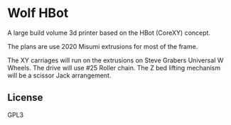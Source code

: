 Wolf HBot
============

A large build volume 3d printer based on the HBot (CoreXY) concept.

The plans are use 2020 Misumi extrusions for most of the frame.

The XY carriages will run on the extrusions on Steve Grabers Universal W Wheels.
The drive will use #25 Roller chain.
The Z bed lifting mechanism will be a scissor Jack arrangement.


License
-------
GPL3